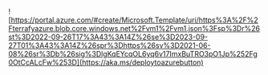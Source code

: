 ![https://portal.azure.com/#create/Microsoft.Template/uri/https%3A%2F%2Fterrafyazure.blob.core.windows.net%2Fvm1%2Fvm1.json%3Fsp%3Dr%26st%3D2022-09-26T17%3A43%3A14Z%26se%3D2023-09-27T01%3A43%3A14Z%26spr%3Dhttps%26sv%3D2021-06-08%26sr%3Db%26sig%3DlgKqEYcqOL6yq6v17ImxBuTRO3pO1Jp%252Fg0OtCcALcFw%253D](https://aka.ms/deploytoazurebutton)
